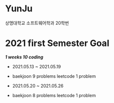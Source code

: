 # YunJu
상명대학교 소프트웨어학과 20학번
# 2021 first Semester Goal
**_1 weeks 10 coding_**
* 2021.05.13 ~ 2021.05.19
- baekjoon 9 problems leetcode 1 problem
* 2021.05.20 ~ 2021.05.26
- baekjoon 8 problems leetcode 1 problem
